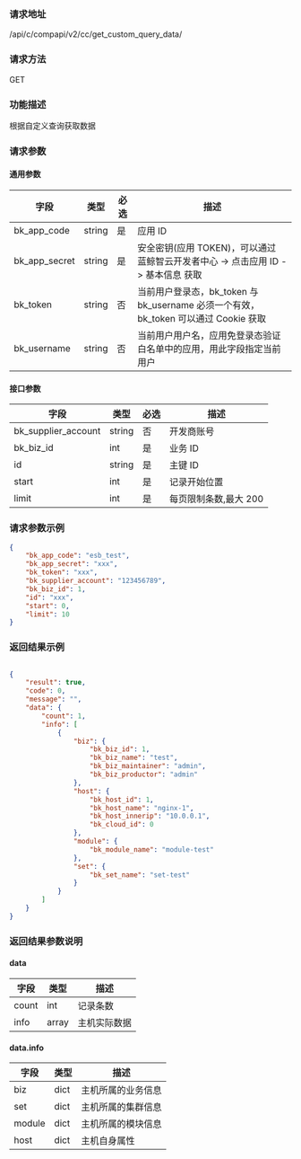 
### 请求地址

/api/c/compapi/v2/cc/get_custom_query_data/



### 请求方法

GET


### 功能描述

根据自定义查询获取数据

### 请求参数


#### 通用参数

| 字段 | 类型 | 必选 |  描述 |
|-----------|------------|--------|------------|
| bk_app_code  |  string    | 是 | 应用 ID     |
| bk_app_secret|  string    | 是 | 安全密钥(应用 TOKEN)，可以通过 蓝鲸智云开发者中心 -&gt; 点击应用 ID -&gt; 基本信息 获取 |
| bk_token     |  string    | 否 | 当前用户登录态，bk_token 与 bk_username 必须一个有效，bk_token 可以通过 Cookie 获取 |
| bk_username  |  string    | 否 | 当前用户用户名，应用免登录态验证白名单中的应用，用此字段指定当前用户 |

#### 接口参数

| 字段      |  类型      | 必选   |  描述      |
|-----------|------------|--------|------------|
| bk_supplier_account | string     | 否     | 开发商账号 |
| bk_biz_id |  int     | 是     | 业务 ID |
| id        |  string  | 是     | 主键 ID |
| start     |  int     | 是     | 记录开始位置 |
| limit     |  int     | 是     | 每页限制条数,最大 200 |

### 请求参数示例

```json
{
    "bk_app_code": "esb_test",
    "bk_app_secret": "xxx",
    "bk_token": "xxx",
    "bk_supplier_account": "123456789",
    "bk_biz_id": 1,
    "id": "xxx",
    "start": 0,
    "limit": 10
}
```

### 返回结果示例

```json

{
    "result": true,
    "code": 0,
    "message": "",
    "data": {
        "count": 1,
        "info": [
            {
                "biz": {
                    "bk_biz_id": 1,
                    "bk_biz_name": "test",
                    "bk_biz_maintainer": "admin",
                    "bk_biz_productor": "admin"
                },
                "host": {
                    "bk_host_id": 1,
                    "bk_host_name": "nginx-1",
                    "bk_host_innerip": "10.0.0.1",
                    "bk_cloud_id": 0
                },
                "module": {
                    "bk_module_name": "module-test"
                },
                "set": {
                    "bk_set_name": "set-test"
                }
            }
        ]
    }
}
```

### 返回结果参数说明

#### data

| 字段      | 类型      | 描述      |
|-----------|-----------|-----------|
| count     | int          | 记录条数 |
| info      | array        | 主机实际数据 |

#### data.info

| 字段      | 类型      | 描述      |
|-----------|-----------|-----------|
| biz      | dict       | 主机所属的业务信息 |
| set      | dict       | 主机所属的集群信息 |
| module   | dict       | 主机所属的模块信息 |
| host     | dict       | 主机自身属性 |